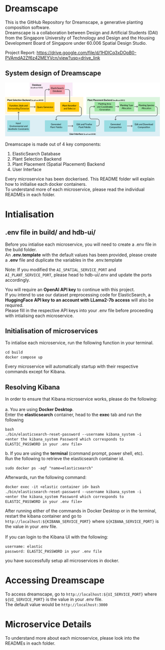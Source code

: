 # Dreamscape
This is the GitHub Repository for Dreamscape, a generative planting composition software. <br> Dreamscape is a collaboration between Design and Artificial Students (DAI) from the Singapore University of Technology and Design and the Housing Development Board of Singapore under 60.006 Spatial Design Studio. 

Project Report: https://drive.google.com/file/d/1HDlCq3xDOpB0-PVAmdA2Zf6z42MEYVcn/view?usp=drive_link

## System design of Dreamscape
![Dreamscape System Design](./design.png)

Dreamscape is made out of 4 key components:
1. ElasticSearch Database
2. Plant Selection Backend
3. Plant Placement (Spatial Placement) Backend
4. User Interface

Every microservice has been dockerised. This README folder will explain how to initialise each docker containers. <br>
To understand more of each microservice, please read the individual READMEs in each folder.

# Intialisation
## .env file in build/ and hdb-ui/
Before you intialise each microservice, you will need to create a .env file in the build folder. <br>
An **.env.template** with the default values has been provided, please create a **.env** file and duplicate the variables in the .env.template <br>

Note: If you modified the `AI_SPATIAL_SERVICE_PORT` and `AI_PLANT_SERVICE_PORT`, please head to hdb-ui/.env and update the ports accordingly.

You will require an **OpenAI API key** to continue with this project. <br>
If you intend to use our dataset preprocessing code for ElasticSearch, a **HuggingFace API key to an account with LLama2-7b access** will also be required. <br>
Please fill in the respective API keys into your .env file before proceeding with intialising each microservice.

## Initialisation of microservices
To intialise each microservice, run the following function in your terminal.
```
cd build
docker compose up
```
Every microservice will automatically startup with their respective commands except for Kibana.

## Resolving Kibana
In order to ensure that Kibana microservice works, please do the following:<br><br>
a. You are using **Docker Desktop**.<br>
Enter the <b>elasticsearch</b> container, head to the **exec** tab and run the following
```
bash
./bin/elasticsearch-reset-password --username kibana_system -i 
<enter the kibana_system Password which corresponds to ELASTIC_PASSWORD in your .env file>
```
b. If you are using the **terminal** (command prompt, power shell, etc).<br>
Run the following to retrieve the elasticsearch container id.
```
sudo docker ps -aqf "name=elasticsearch"
```
Afterwards, run the following command:
```
docker exec -it <elastic container id> bash
./bin/elasticsearch-reset-password --username kibana_system -i 
<enter the kibana_system Password which corresponds to ELASTIC_PASSWORD in your .env file>
```
After running either of the commands in Docker Desktop or in the terminal, <br> 
restart the kibana container and go to `http://localhost:${KIBANA_SERVICE_PORT}` where `${KIBANA_SERVICE_PORT}` is the value in your .env file.
<br></br>
If you can login to the Kibana UI with the following:<br>
```
username: elastic
password: ELASTIC_PASSWORD in your .env file
```
you have successfully setup all microservices in docker.

# Accessing Dreamscape
To access dreamscape, go to `http://localhost:${UI_SERVICE_PORT}` where `${UI_SERVICE_PORT}` is the value in your .env file.<br>
The default value would be `http://localhost:3000`

# Microservice Details
To understand more about each microservice, please look into the READMEs in each folder.

